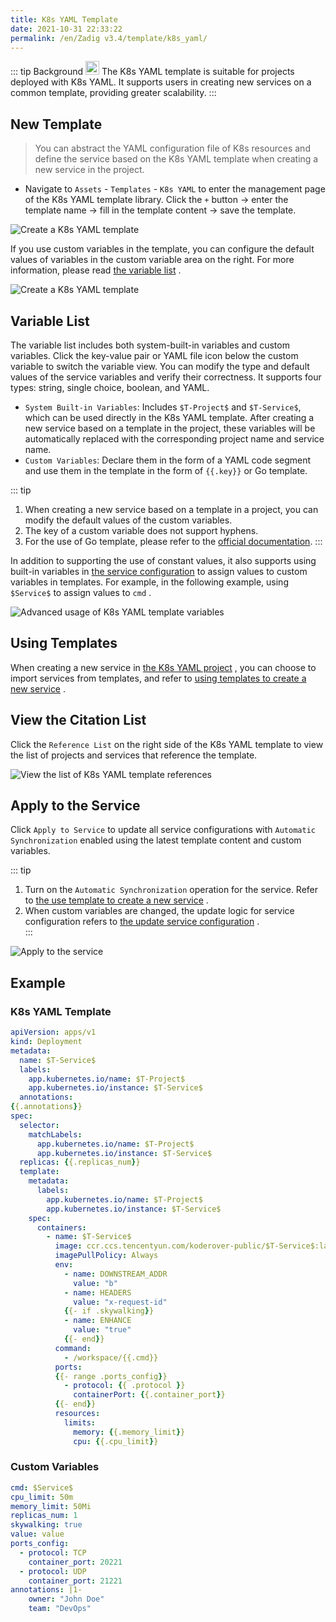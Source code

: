 ```yaml
---
title: K8s YAML Template
date: 2021-10-31 22:33:22
permalink: /en/Zadig v3.4/template/k8s_yaml/
---
```


::: tip Background
<img style="width:22px; height:22px" src="../../../../_images/k8s.svg"></img> The K8s YAML template is suitable for projects deployed with K8s YAML. It supports users in creating new services on a common template, providing greater scalability.
:::

## New Template

> You can abstract the YAML configuration file of K8s resources and define the service based on the K8s YAML template when creating a new service in the project.

- Navigate to `Assets` - `Templates` - `K8s YAML` to enter the management page of the K8s YAML template library. Click the `+` button -> enter the template name -> fill in the template content -> save the template.

![Create a K8s YAML template](../../../../_images/create_k8s_yaml_template.png)

If you use custom variables in the template, you can configure the default values of variables in the custom variable area on the right. For more information, please read [the variable list](#variable-list) .

![Create a K8s YAML template](../../../../_images/create_k8s_yaml_template_1.png)

## Variable List

The variable list includes both system-built-in variables and custom variables. Click the key-value pair or YAML file icon below the custom variable to switch the variable view. You can modify the type and default values of the service variables and verify their correctness. It supports four types: string, single choice, boolean, and YAML.

- `System Built-in Variables`: Includes `$T-Project$` and `$T-Service$`, which can be used directly in the K8s YAML template. After creating a new service based on a template in the project, these variables will be automatically replaced with the corresponding project name and service name.
- `Custom Variables`: Declare them in the form of a YAML code segment and use them in the template in the form of <span v-pre>`{{.key}}`</span> or Go template.

::: tip
1. When creating a new service based on a template in a project, you can modify the default values of the custom variables.
2. The key of a custom variable does not support hyphens.
3. For the use of Go template, please refer to the [official documentation](https://pkg.go.dev/text/template#hdr-Examples).
:::

In addition to supporting the use of constant values, it also supports using built-in variables in [the service configuration](/en/Zadig%20v3.4/project/service/k8s/#variables-configuration) to assign values to custom variables in templates. For example, in the following example, using `$Service$` to assign values to `cmd` .

![Advanced usage of K8s YAML template variables](../../../../_images/furtuer_usage_of_variables_in_k8s_yaml_template.png)

## Using Templates
When creating a new service in [the K8s YAML project](/en/Zadig%20v3.4/project/k8s-yaml/) , you can choose to import services from templates, and refer to [using templates to create a new service](/en/Zadig%20v3.4/project/service/k8s/#create-a-new-service) .

## View the Citation List

Click the `Reference List` on the right side of the K8s YAML template to view the list of projects and services that reference the template.

![View the list of K8s YAML template references](../../../../_images/show_k8s_yaml_template_ref.png)

## Apply to the Service

Click `Apply to Service` to update all service configurations with `Automatic Synchronization` enabled using the latest template content and custom variables.

::: tip
1. Turn on the `Automatic Synchronization` operation for the service. Refer to [the use template to create a new service](/en/Zadig%20v3.4/project/service/k8s/#create-a-new-service) .
2. When custom variables are changed, the update logic for service configuration refers to [the update service configuration](/en/Zadig%20v3.4/project/service/k8s/#update-a-service-using-a-new-template) .  
:::

![Apply to the service](../../../../_images/apply_k8s_template_to_service.png)

## Example

### K8s YAML Template

``` YAML
apiVersion: apps/v1
kind: Deployment
metadata:
  name: $T-Service$
  labels:
    app.kubernetes.io/name: $T-Project$
    app.kubernetes.io/instance: $T-Service$
  annotations:
{{.annotations}}
spec:
  selector:
    matchLabels:
      app.kubernetes.io/name: $T-Project$
      app.kubernetes.io/instance: $T-Service$
  replicas: {{.replicas_num}}
  template:
    metadata:
      labels:
        app.kubernetes.io/name: $T-Project$
        app.kubernetes.io/instance: $T-Service$
    spec:
      containers:
        - name: $T-Service$
          image: ccr.ccs.tencentyun.com/koderover-public/$T-Service$:latest
          imagePullPolicy: Always
          env:
            - name: DOWNSTREAM_ADDR
              value: "b"
            - name: HEADERS
              value: "x-request-id"
            {{- if .skywalking}}
            - name: ENHANCE
              value: "true"
            {{- end}}
          command:
            - /workspace/{{.cmd}}
          ports:
          {{- range .ports_config}}
            - protocol: {{ .protocol }}
              containerPort: {{.container_port}}
          {{- end}}
          resources:
            limits:
              memory: {{.memory_limit}}
              cpu: {{.cpu_limit}}
```

### Custom Variables

``` yaml
cmd: $Service$
cpu_limit: 50m
memory_limit: 50Mi
replicas_num: 1
skywalking: true
value: value
ports_config:
  - protocol: TCP
    container_port: 20221
  - protocol: UDP
    container_port: 21221
annotations: |1-
    owner: "John Doe"
    team: "DevOps"

```